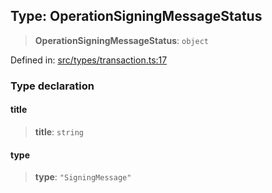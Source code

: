 
## Type: OperationSigningMessageStatus

> **OperationSigningMessageStatus**: `object`

Defined in: [src/types/transaction.ts:17](https://github.com/centrifuge/sdk/blob/e8e313ed95c35b522a7e87515220a81ae2649430/src/types/transaction.ts#L17)

### Type declaration

#### title

> **title**: `string`

#### type

> **type**: `"SigningMessage"`
